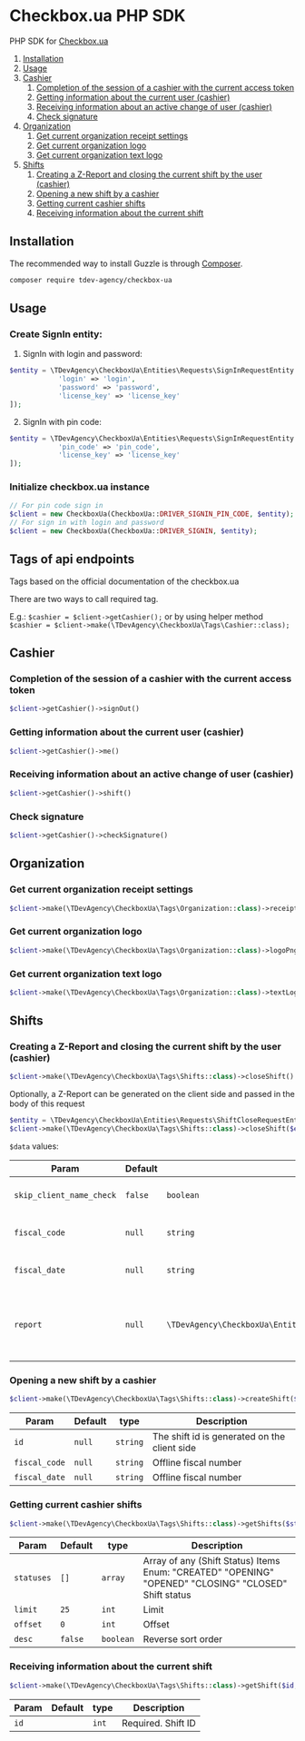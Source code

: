 # Checkbox.ua PHP SDK

PHP SDK for [Checkbox.ua](https://checkbox.ua/)

1. [Installation]()
2. [Usage]()
3. [Cashier]()
   1. [Completion of the session of a cashier with the current access token]() 
   1. [Getting information about the current user (cashier)]() 
   1. [Receiving information about an active change of user (cashier)]() 
   1. [Check signature]() 
4. [Organization]()
   1. [Get current organization receipt settings]()
   1. [Get current organization logo]()
   1. [Get current organization text logo]()
5. [Shifts]()
   1. [Creating a Z-Report and closing the current shift by the user (cashier)]()
   1. [Opening a new shift by a cashier]()
   1. [Getting current cashier shifts]()
   1. [Receiving information about the current shift]()

## Installation

The recommended way to install Guzzle is through [Composer](https://getcomposer.org/).

```bash
composer require tdev-agency/checkbox-ua
```

## Usage

### Create SignIn entity:

1. SignIn with login and password:

```php
$entity = \TDevAgency\CheckboxUa\Entities\Requests\SignInRequestEntity::create([
            'login' => 'login',
            'password' => 'password',
            'license_key' => 'license_key'
]);
```

2. SignIn with pin code:

```php
$entity = \TDevAgency\CheckboxUa\Entities\Requests\SignInRequestEntity::create([
            'pin_code' => 'pin_code',
            'license_key' => 'license_key'
]);
```

### Initialize checkbox.ua instance

```php
// For pin code sign in
$client = new CheckboxUa(CheckboxUa::DRIVER_SIGNIN_PIN_CODE, $entity);
// For sign in with login and password
$client = new CheckboxUa(CheckboxUa::DRIVER_SIGNIN, $entity);
```

## Tags of api endpoints

Tags based on the official documentation of the checkbox.ua

There are two ways to call required tag.

E.g.: ```$cashier = $client->getCashier();``` or by using helper method
``$cashier = $client->make(\TDevAgency\CheckboxUa\Tags\Cashier::class);``

## Cashier ##

### Completion of the session of a cashier with the current access token

 ```php
 $client->getCashier()->signOut()
 ```

### Getting information about the current user (cashier)

```php
$client->getCashier()->me()
```

### Receiving information about an active change of user (cashier)

```php 
$client->getCashier()->shift()
```

### Check signature

```php
$client->getCashier()->checkSignature()
```

## Organization

### Get current organization receipt settings

```php
$client->make(\TDevAgency\CheckboxUa\Tags\Organization::class)->receiptConfig()
```

### Get current organization logo

```php
$client->make(\TDevAgency\CheckboxUa\Tags\Organization::class)->logoPng()
```

### Get current organization text logo

```php
$client->make(\TDevAgency\CheckboxUa\Tags\Organization::class)->textLogoPng()
```

## Shifts

### Creating a Z-Report and closing the current shift by the user (cashier)

```php
$client->make(\TDevAgency\CheckboxUa\Tags\Shifts::class)->closeShift()
```

Optionally, a Z-Report can be generated on the client side and passed in the body of this request

```php
$entity = \TDevAgency\CheckboxUa\Entities\Requests\ShiftCloseRequestEntity::create($data)
$client->make(\TDevAgency\CheckboxUa\Tags\Shifts::class)->closeShift($entity)
```

``$data`` values:

| Param                    | Default | type                                                           | Description                                                |
|--------------------------|---------|----------------------------------------------------------------|------------------------------------------------------------|
| `skip_client_name_check` | `false` | `boolean`                                                      | Skip Client Name Check                                     |
| `fiscal_code`            | `null`  | `string`                                                       | Offline fiscal number                                      |
| `fiscal_date`            | `null`  | `string`                                                       | Offline fiscal number                                      |
| `report`                 | `null`  | `\TDevAgency\CheckboxUa\Entities\Requests\ReportRequestEntity` | Offline shift close time (ignored when online shift close) |

### Opening a new shift by a cashier

```php
$client->make(\TDevAgency\CheckboxUa\Tags\Shifts::class)->createShift($id, $fiscal_code, $fiscal_date)
```

| Param         | Default | type     | Description                                  |
|---------------|---------|----------|----------------------------------------------|
| `id`          | `null`  | `string` | The shift id is generated on the client side |
| `fiscal_code` | `null`  | `string` | Offline fiscal number                        |
| `fiscal_date` | `null`  | `string` | Offline fiscal number                        |

### Getting current cashier shifts

```php
$client->make(\TDevAgency\CheckboxUa\Tags\Shifts::class)->getShifts($statuses, $limit, $offset, $desc)
```

| Param      | Default | type       | Description                                                                                          |
|------------|---------|------------|------------------------------------------------------------------------------------------------------|
| `statuses` | `[]`    | `array`    | Array of any (Shift Status) Items Enum: "CREATED" "OPENING" "OPENED" "CLOSING" "CLOSED" Shift status |
| `limit`    | `25`    | `int`      | Limit                                                                                                |
| `offset`   | `0`     | `int`      | Offset                                                                                               |
| `desc`     | `false` | `boolean`  | Reverse sort order                                                                                   |

### Receiving information about the current shift
```php 
$client->make(\TDevAgency\CheckboxUa\Tags\Shifts::class)->getShift($id, $options)
```

| Param      | Default | type       | Description        |
|------------|---------|------------|--------------------|
| `id`       |         | `int`      | Required. Shift ID |
